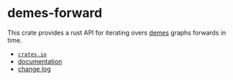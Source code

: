 # demes-forward

This crate provides a rust API for iterating overs [demes](https://popsim-consortium.github.io/demes-spec-docs/main/introduction.html) graphs forwards in time.

* [`crates.io`](https://crates.io/crates/demes-forward)
* [documentation](https://docs.rs/demes-forward)
* [change log](https://github.com/molpopgen/demes-forward-rs/blob/main/CHANGELOG.md)
